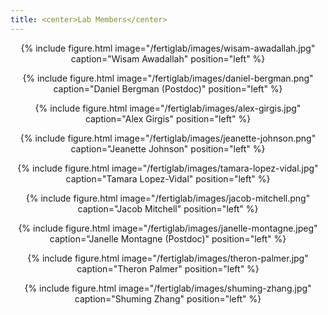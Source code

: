 ```yaml
---
title: <center>Lab Members</center>
---
```


<center>
{% include figure.html image="/fertiglab/images/wisam-awadallah.jpg" caption="Wisam Awadallah" position="left" %}

{% include figure.html image="/fertiglab/images/daniel-bergman.png" caption="Daniel Bergman (Postdoc)" position="left" %}

{% include figure.html image="/fertiglab/images/alex-girgis.jpg" caption="Alex Girgis" position="left" %}
</center>
<center>
{% include figure.html image="/fertiglab/images/jeanette-johnson.png" caption="Jeanette Johnson" position="left" %}

{% include figure.html image="/fertiglab/images/tamara-lopez-vidal.jpg" caption="Tamara Lopez-Vidal" position="left" %}

{% include figure.html image="/fertiglab/images/jacob-mitchell.png" caption="Jacob Mitchell" position="left" %}
</center>
<center>
{% include figure.html image="/fertiglab/images/janelle-montagne.jpeg" caption="Janelle Montagne (Postdoc)" position="left" %}

{% include figure.html image="/fertiglab/images/theron-palmer.jpg" caption="Theron Palmer" position="left" %}

{% include figure.html image="/fertiglab/images/shuming-zhang.jpg" caption="Shuming Zhang" position="left" %}
</center>
